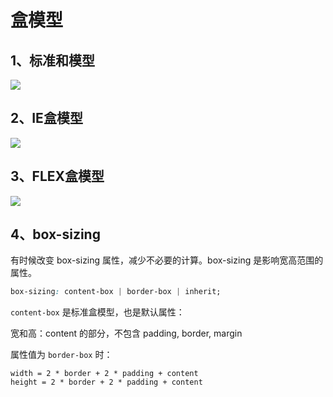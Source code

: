 # 盒模型



## 1、标准和模型





![](css-hemoxing.png)



## 2、IE盒模型



![](css-iehemoxing.png)



## 3、FLEX盒模型



![](css-flex.png)



## 4、box-sizing

有时候改变 box-sizing  属性，减少不必要的计算。box-sizing 是影响宽高范围的属性。

```css
box-sizing: content-box | border-box | inherit;
```

 `content-box` 是标准盒模型，也是默认属性：

宽和高：content 的部分，不包含 padding, border, margin

属性值为 `border-box` 时：

```
width = 2 * border + 2 * padding + content
height = 2 * border + 2 * padding + content  
```


